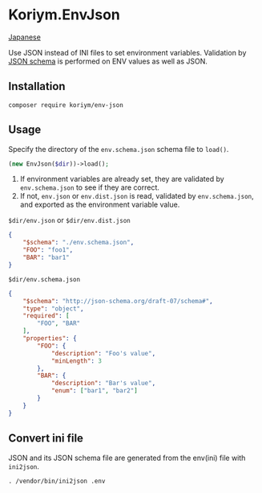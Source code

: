 # Koriym.EnvJson

[Japanese](./README.ja.md)

Use JSON instead of INI files to set environment variables.
Validation by [JSON schema](https://json-schema.org/) is performed on ENV values as well as JSON.

## Installation

    composer require koriym/env-json

## Usage

Specify the directory of the `env.schema.json` schema file to `load()`.

```php
(new EnvJson($dir))->load();
```

1) If environment variables are already set, they are validated by `env.schema.json` to see if they are correct.
2) If not, `env.json` or `env.dist.json` is read, validated by `env.schema.json`, and exported as the environment variable value.

`$dir/env.json` or `$dir/env.dist.json`

```json
{
    "$schema": "./env.schema.json",
    "FOO": "foo1",
    "BAR": "bar1"
}
```

`$dir/env.schema.json`

```json
{
    "$schema": "http://json-schema.org/draft-07/schema#",
    "type": "object",
    "required": [
        "FOO", "BAR"
    ],
    "properties": {
        "FOO": {
            "description": "Foo's value",
            "minLength": 3
        },
        "BAR": {
            "description": "Bar's value",
            "enum": ["bar1", "bar2"]
        }
    }
}
```

## Convert ini file

JSON and its JSON schema file are generated from the env(ini) file with `ini2json`.

```
. /vendor/bin/ini2json .env
```

